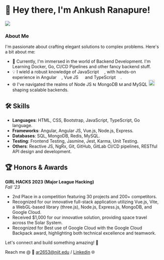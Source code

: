 # 👋 Hey there, I'm Ankush Ranapure!

<a href="https://wakatime.com"><img src="https://wakatime.com/share/@018bd19c-00c4-4d57-a803-3ebb0d6a8432/678c24f1-ef7c-412e-a6ac-b188abb9d286.png" /></a>

### About Me

I'm passionate about crafting elegant solutions to complex problems. Here's a bit about me:

- 🚀 Currently, I'm immersed in the world of Backend Development. I'm Learning Docker, Go, CI/CD Pipelines and other fancy backend stuff.
- 💡 I wield a robust knowledge of JavaScript <img width="14px" src="https://upload.wikimedia.org/wikipedia/commons/thumb/6/6a/JavaScript-logo.png/64px-JavaScript-logo.png">, with hands-on experience in Angular <img width="12px" src="https://cdn.worldvectorlogo.com/logos/angular-icon-1.svg">, Vue JS <img width="14px" src="https://upload.wikimedia.org/wikipedia/commons/9/95/Vue.js_Logo_2.svg"> and TypeScript <img width="12px" src="https://cdn.worldvectorlogo.com/logos/typescript.svg">.
- 🌐 I've navigated the realms of Node JS <img alt="Node.js" width="12px" src="https://nodejs.org/static/images/logo-hexagon-card.png" /> MongoDB <img alt="MongoDB" width="12px" src="https://www.pngitem.com/pimgs/m/385-3850359_icon-mongodb-logo-hd-png-download.png" /> and MySQL <img width="20px" src="https://1000logos.net/wp-content/uploads/2020/08/MySQL-Logo-1024x640.png">shaping scalable backends.

## 🛠️ Skills

- **Languages**: HTML, CSS, Bootstrap, JavaScript, TypeScript, Go language.
- **Frameworks**: Angular, Angular JS, Vue.js, Node.js, Express.
- **Databases**: SQL, MongoDB, Redis, MySQL.
- **Testing**: Frontend Testing, Jasmine, Jest, Karma, Unit Testing.
- **Others**: Reactive JS, NgRx, Git, GitHub, GitLab CI/CD pipelines, RESTful API design and development.


## 🏆 Honors & Awards

**GIRL HACKS 2023 (Major League Hacking)**  
_Fall '23_

- 2nd Place in a competition featuring 30 projects and 200+ competitors.
- Recognized for our innovative full-stack application utilizing Vue.js, Vite, a WebGL-based library (three.js), Node.js, Express.js, MongoDB, and Google Cloud.
- Received $1,000 for our innovative solution, providing space travel across the Solar System.
- Recognized for Best use of Google Cloud with the Google Cloud Backpack award, highlighting both technical excellence and teamwork.

Let's connect and build something amazing! 🚀

Reach me @ 📧 [ar2653@njit.edu](mailto:ar2653@njit.edu) / <a href="https://www.linkedin.com/in/ankush-ranapure/">Linkedin</a> 🌐

